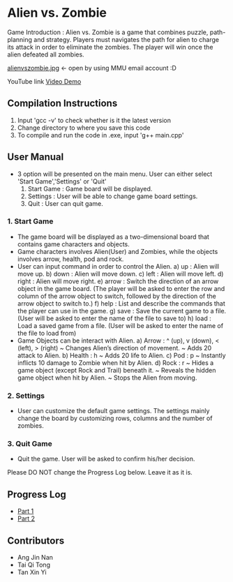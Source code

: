 # Alien vs. Zombie

Game Introduction   : 
Alien vs. Zombie is a game that combines puzzle, path-planning and strategy. Players must navigates the path for alien to charge its attack in order to eliminate the zombies. The player will win once the alien defeated all zombies. 

[alienvszombie.jpg](https://drive.google.com/file/d/1_B8DFHVSKUzg1RBCE_Q2ySC21yqygPKZ/view?usp=sharing) <- open by using MMU email account :D

YouTube link [Video Demo](https://youtu.be/lFmwh_RUcJQ)

## Compilation Instructions
1. Input 'gcc -v' to check whether is it the latest version 
2. Change directory to where you save this code
3. To compile and run the code in .exe, input 'g++ main.cpp'

## User Manual

- 3 option will be presented on the main menu. User can either select 'Start Game','Settings' or 'Quit' 
    1. Start Game : Game board will be displayed.
    2. Settings : User will be able to change game board settings.
    3. Quit : User can quit game.

### 1. Start Game 
- The game board will be displayed as a two-dimensional board that contains game characters and objects.
- Game characters involves Alien(User) and Zombies, while the objects involves arrow, health, pod and rock.
- User can input command in order to control the Alien.
    a) up    : Alien will move up.
    b) down  : Alien will move down.
    c) left  : Alien will move left.
    d) right : Alien will move right.
    e) arrow : Switch the direction of an arrow object in the game board. (The player will be asked to enter the row and column of the arrow object
               to switch, followed by the direction of the arrow object to switch to.)
    f) help  : List and describe the commands that the player can use in the game.
    g) save  : Save the current game to a file.(User will be asked to enter the name of the file to save to)
    h) load  : Load a saved game from a file. (User will be asked to enter the name of the file to load from)
- Game Objects can be interact with Alien.
    a) Arrow  : ^ (up), v (down), < (left), > (right)
                ~ Changes Alien’s direction of movement.
                ~ Adds 20 attack to Alien.
    b) Health : h 
                ~ Adds 20 life to Alien.
    c) Pod    : p 
                ~ Instantly inflicts 10 damage to Zombie when hit by Alien.
    d) Rock   : r 
                ~ Hides a game object (except Rock and Trail) beneath it.
                ~ Reveals the hidden game object when hit by Alien.
                ~ Stops the Alien from moving.

### 2. Settings
- User can customize the default game settings. The settings mainly change the board by customizing rows, columns and the number of zombies.

### 3. Quit Game
- Quit the game. User will be asked to confirm his/her decision.

Please DO NOT change the Progress Log below. Leave it as it is.

## Progress Log

- [Part 1](PART1.md)
- [Part 2](PART2.md)

## Contributors
- Ang Jin Nan
- Tai Qi Tong
- Tan Xin Yi



